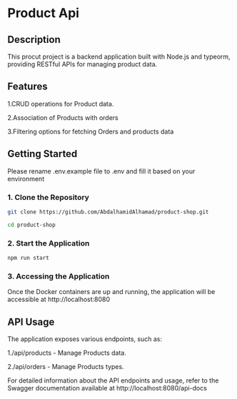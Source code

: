 # Product Api

## Description
This procut project is a backend application built with Node.js and typeorm, providing RESTful APIs for managing product data.

## Features
1.CRUD operations for Product data.

2.Association of Products  with orders

3.Filtering options for fetching Orders and products data


## Getting Started
Please rename .env.example file to .env and fill it based on your environment

### 1. Clone the Repository
```sh
git clone https://github.com/AbdalhamidAlhamad/product-shop.git

cd product-shop
```

### 2. Start the Application

```sh
npm run start
```


### 3. Accessing the Application
Once the Docker containers are up and running, the application will be accessible at http://localhost:8080


## API Usage
The application exposes various endpoints, such as:

1./api/products - Manage Products data.

2./api/orders - Manage Products types.

For detailed information about the API endpoints and usage, refer to the Swagger documentation available at 
http://localhost:8080/api-docs

